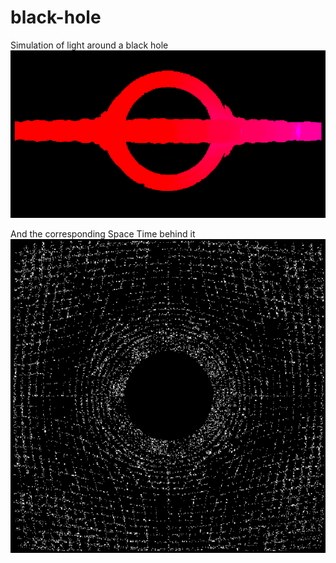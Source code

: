 # black-hole
Simulation of light around a black hole
![Black Hole](https://github.com/v4g/black-hole/blob/master/res/blackhole.PNG)

And the corresponding Space Time behind it
![Space Time](https://github.com/v4g/black-hole/blob/master/res/space-time.PNG)
